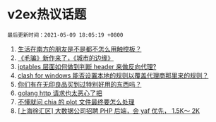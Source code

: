 # v2ex热议话题

`最后更新时间：2021-05-09 18:05:19 +0800`

1. [生活在南方的朋友是不是都不怎么用触控板？](https://www.v2ex.com/t/775715)
1. [《毛骗》新作来了，《城市的边缘》](https://www.v2ex.com/t/775785)
1. [iptables 层面如何做到判断 header 来做反向代理?](https://www.v2ex.com/t/775751)
1. [clash for windows 能否设置本地的规则以覆盖代理商那里来的规则？](https://www.v2ex.com/t/775773)
1. [你们有在无印良品买到过特别好用的东西吗？](https://www.v2ex.com/t/775799)
1. [golang http 请求也太恶心了把](https://www.v2ex.com/t/775745)
1. [不懂就问 chia 的 plot 文件最终要怎么处理](https://www.v2ex.com/t/775778)
1. [[上海徐汇区] 大数据公司招聘 PHP 后端，会 yaf 优先， 1.5K～ 2K](https://www.v2ex.com/t/775798)

